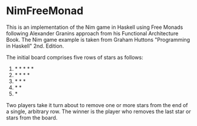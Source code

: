 # NimFreeMonad
This is an implementation of the Nim game in Haskell using Free Monads following Alexander Granins approach from his Functional Architecture Book. The Nim game example is taken from Graham Huttons "Programming in Haskell" 2nd. Edition.

The initial board comprises five rows of stars as follows:
1. \* \* \* \* \* 
2. \* \* \* \* 
3. \* \* \* 
4. \* \*
5. \*

Two players take it turn about to remove one or more stars from the end of a single, arbitrary row.
The winner is the player who removes the last star or stars from the board.
